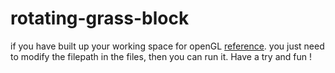 # rotating-grass-block

if you have built up your working space for openGL [reference](https://github.com/Zhouyuankun/openGL-configuration).
you just need to modify the filepath in the files, then you can run it.
Have a try and fun !
